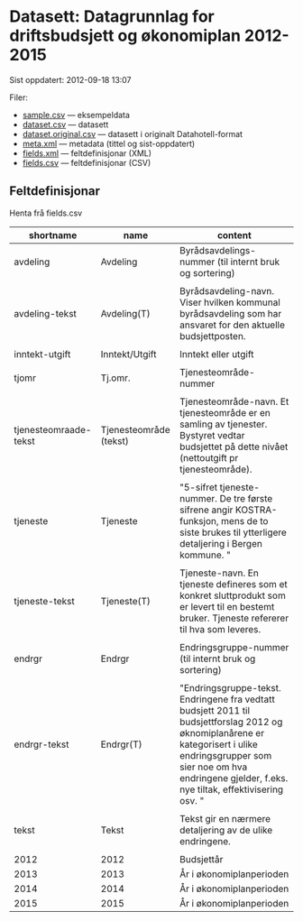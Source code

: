 # Datasett:     Datagrunnlag for driftsbudsjett og økonomiplan 2012-2015
 Sist oppdatert: 2012-09-18 13:07

 Filer:
 - [sample.csv](sample.csv) — eksempeldata
 - [dataset.csv](dataset.csv) — datasett
 - [dataset.original.csv](dataset.original.csv) — datasett i originalt Datahotell-format
 - [meta.xml](meta.xml) — metadata (tittel og sist-oppdatert)
 - [fields.xml](fields.xml) — feltdefinisjonar (XML)
 - [fields.csv](fields.csv) — feltdefinisjonar (CSV)


## Feltdefinisjonar
Henta frå fields.csv

| shortname | name | content |
| --- | --- | --- |
| avdeling | Avdeling | Byrådsavdelings-nummer (til internt bruk og sortering)&#13; |
|  |  |  |
| avdeling-tekst | Avdeling(T) | Byrådsavdeling-navn. Viser hvilken kommunal byrådsavdeling som har ansvaret for den aktuelle budsjettposten.&#13; |
|  |  |  |
| inntekt-utgift | Inntekt/Utgift | Inntekt eller utgift&#13; |
|  |  |  |
| tjomr | Tj.omr. | Tjenesteområde-nummer&#13; |
|  |  |  |
| tjenesteomraade-tekst | Tjenesteområde (tekst) | Tjenesteområde-navn.  Et tjenesteområde er en samling av tjenester.  Bystyret vedtar budsjettet på dette nivået (nettoutgift pr tjenesteområde).&#13; |
|  |  |  |
| tjeneste | Tjeneste | "5-sifret tjeneste-nummer.  De tre første sifrene angir KOSTRA-funksjon, mens de to siste brukes til ytterligere detaljering i Bergen kommune.&#13;" |
|  |  |  |
| tjeneste-tekst | Tjeneste(T) | Tjeneste-navn.  En tjeneste defineres som et konkret sluttprodukt som er levert til en bestemt bruker. Tjeneste refererer til hva som leveres.&#13; |
|  |  |  |
| endrgr | Endrgr | Endringsgruppe-nummer (til internt bruk og sortering)&#13; |
|  |  |  |
| endrgr-tekst | Endrgr(T) | "Endringsgruppe-tekst.  Endringene fra vedtatt budsjett 2011 til budsjettforslag 2012 og øknomiplanårene er kategorisert i ulike endringsgrupper som sier noe om hva endringene gjelder, f.eks. nye tiltak, effektivisering osv.&#13;" |
|  |  |  |
| tekst | Tekst | Tekst gir en nærmere detaljering av de ulike endringene.&#13; |
|  |  |  |
| 2012 | 2012 | Budsjettår |
| 2013 | 2013 | År i økonomiplanperioden |
| 2014 | 2014 | År i økonomiplanperioden |
| 2015 | 2015 | År i økonomiplanperioden |
